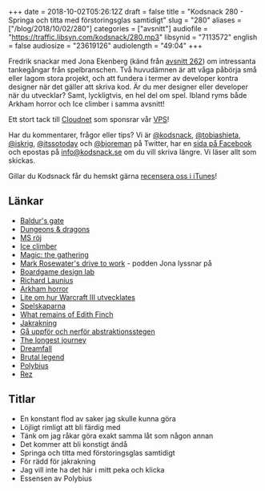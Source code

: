 +++
date = 2018-10-02T05:26:12Z
draft = false
title = "Kodsnack 280 - Springa och titta med förstoringsglas samtidigt"
slug = "280"
aliases = ["/blog/2018/10/02/280"]
categories = ["avsnitt"]
audiofile = "https://traffic.libsyn.com/kodsnack/280.mp3"
libsynid = "7113572"
english = false
audiosize = "23619126"
audiolength = "49:04"
+++

Fredrik snackar med Jona Ekenberg (känd från [avsnitt 262](https://kodsnack.se/262/)) om intressanta tankegångar från spelbranschen. Två huvudämnen är att våga påbörja små eller lagom stora projekt, och att fundera i termer av developer kontra designer när det gäller att skriva kod. Är du mer designer eller developer när du utvecklar? Samt, lyckligtvis, en hel del om spel. Ibland ryms både Arkham horror och Ice climber i samma avsnitt!

Ett stort tack till [Cloudnet](http://www.cloudnet.se) som sponsrar vår [VPS](http://en.wikipedia.org/wiki/Virtual_private_server)!

Har du kommentarer, frågor eller tips? Vi är [@kodsnack](https://www.twitter.com/kodsnack), [@tobiashieta](https://www.twitter.com/tobiashieta), [@iskrig](https://www.twitter.com/iskrig), [@itssotoday](https://twitter.com/itssotoday) och [@bjoreman](https://www.twitter.com/bjoreman) på Twitter, har en [sida på Facebook](https://www.facebook.com/kodsnack) och epostas på [info@kodsnack.se](mailto:info@kodsnack.se) om du vill skriva längre. Vi läser allt som skickas.

Gillar du Kodsnack får du hemskt gärna [recensera oss i iTunes](http://itunes.apple.com/se/podcast/kodsnack/id561631498?l=en)!

## Länkar ##
* [Baldur's gate](https://en.wikipedia.org/wiki/Baldur%27s_Gate)
* [Dungeons & dragons](https://en.wikipedia.org/wiki/Dungeons_%26_Dragons)
* [MS röj](https://en.wikipedia.org/wiki/Minesweeper_%28video_game%29)
* [Ice climber](https://en.wikipedia.org/wiki/Ice_Climber)
* [Magic: the gathering](https://en.wikipedia.org/wiki/Magic:_The_Gathering)
* [Mark Rosewater's drive to work](https://magic.wizards.com/en/articles/media/podcasts) - podden Jona lyssnar på
* [Boardgame design lab](http://www.boardgamedesignlab.com/)
* [Richard Launius](https://boardgamegeek.com/boardgamedesigner/4819/richard-launius)
* [Arkham horror](https://en.wikipedia.org/wiki/Arkham_Horror)
* [Lite om hur Warcraft III utvecklates](https://en.wikipedia.org/wiki/Warcraft_III:_Reign_of_Chaos#Development)
* [Spelskaparna](http://spelskaparna.com/)
* [What remains of Edith Finch](https://en.wikipedia.org/wiki/What_Remains_of_Edith_Finch)
* [Jakrakning](https://seths.blog/2005/03/dont_shave_that/)
* [Gå uppför och nerför abstraktionsstegen](http://worrydream.com/LadderOfAbstraction/)
* [The longest journey](https://en.wikipedia.org/wiki/The_Longest_Journey)
* [Dreamfall](https://en.wikipedia.org/wiki/Dreamfall:_The_Longest_Journey)
* [Brutal legend](https://en.wikipedia.org/wiki/Br%C3%BCtal_Legend)
* [Polybius](https://en.wikipedia.org/wiki/Polybius_%282017_video_game%29)
* [Rez](https://en.wikipedia.org/wiki/Rez_%28video_game%29)

## Titlar ##
* En konstant flod av saker jag skulle kunna göra
* Löjligt rimligt att bli färdig med
* Tänk om jag råkar göra exakt samma låt som någon annan
* Det kommer att bli konstigt ändå
* Springa och titta med förstoringsglas samtidigt
* För rädd för jakrakning
* Jag vill inte ha det här i mitt peka och klicka
* Essensen av Polybius
